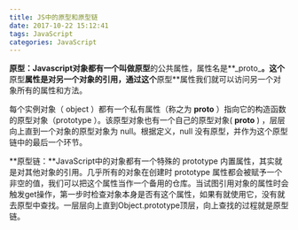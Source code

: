 ```yaml
---
title: JS中的原型和原型链
date: 2017-10-22 15:12:41
tags: JavaScript
categories: JavaScript
---
```


**原型：**Javascript对象都有一个叫做**原型**的公共属性，属性名是**\_proto\_**。这个**原型**属性是对另一个对象的引用，通过这个**原型**属性我们就可以访问另一个对象所有的属性和方法。

每个实例对象（ object ）都有一个私有属性（称之为 __proto__ ）指向它的构造函数的原型对象（prototype ）。该原型对象也有一个自己的原型对象( __proto__ ) ，层层向上直到一个对象的原型对象为 null。根据定义，null 没有原型，并作为这个原型链中的最后一个环节。



**原型链：**JavaScript中的对象都有一个特殊的 prototype 内置属性，其实就是对其他对象的引用。几乎所有的对象在创建时 prototype 属性都会被赋予一个非空的值，我们可以把这个属性当作一个备用的仓库。当试图引用对象的属性时会触发get操作，第一步时检查对象本身是否有这个属性，如果有就使用它，没有就去原型中查找。一层层向上直到Object.prototype顶层，向上查找的过程就是原型链。

